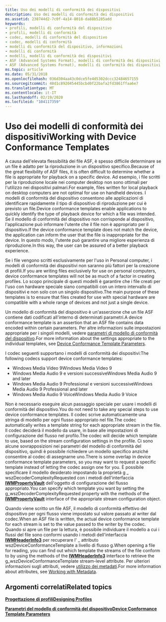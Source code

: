 ```yaml
---
title: Uso dei modelli di conformità dei dispositivi
description: Uso dei modelli di conformità dei dispositivi
ms.assetid: 230744d2-7c0f-4a14-8018-da88b5285add
keywords:
- profili, modelli di conformità del dispositivo
- profili, modelli di conformità
- codec, modelli di conformità del dispositivo
- codec, modelli di conformità
- modelli di conformità del dispositivo, informazioni
- modelli di conformità
- modelli, modelli di conformità dei dispositivi
- ASF (Advanced Systems Format), modelli di conformità dei dispositivi
- ASF (Advanced Systems Format), modelli di conformità dei dispositivi
ms.topic: article
ms.date: 05/31/2018
ms.openlocfilehash: 036d304aa43c0dce5fe4d5302dccc32484657155
ms.sourcegitcommit: 48d1c892045445bcbd0f22bafa2fd3861ffaa6e7
ms.translationtype: MT
ms.contentlocale: it-IT
ms.lasthandoff: 02/19/2020
ms.locfileid: "104117359"
---
```

# <a name="working-with-device-conformance-templates"></a><span data-ttu-id="9c0a5-112">Uso dei modelli di conformità dei dispositivi</span><span class="sxs-lookup"><span data-stu-id="9c0a5-112">Working with Device Conformance Templates</span></span>

<span data-ttu-id="9c0a5-113">A causa dell'elevata flessibilità dei file ASF, è spesso difficile determinare se un file è adatto per la riproduzione in un dispositivo specifico.</span><span class="sxs-lookup"><span data-stu-id="9c0a5-113">Because of the great flexibility of ASF files, it is often difficult to determine whether a file is appropriate for playback on a specific device.</span></span> <span data-ttu-id="9c0a5-114">Ad esempio, i file scritti per la riproduzione locale nei computer desktop non sono ottimali per l'utilizzo nei dispositivi palmari.</span><span class="sxs-lookup"><span data-stu-id="9c0a5-114">For example, files written for local playback on desktop computers are not optimal for use on handheld devices.</span></span> <span data-ttu-id="9c0a5-115">I modelli di conformità del dispositivo consentono alle applicazioni di identificare rapidamente il tipo di dispositivo di riproduzione per cui è previsto un file.</span><span class="sxs-lookup"><span data-stu-id="9c0a5-115">Device conformance templates enable applications to quickly identify the type of playback device for which a file was intended.</span></span> <span data-ttu-id="9c0a5-116">Se il modello di conformità del dispositivo non corrisponde al dispositivo, l'applicazione può informare l'utente che il file non è appropriato per il dispositivo.</span><span class="sxs-lookup"><span data-stu-id="9c0a5-116">If the device conformance template does not match the device, the application can inform the user that the file is inappropriate for the device.</span></span> <span data-ttu-id="9c0a5-117">In questo modo, l'utente può garantire una migliore esperienza di riproduzione.</span><span class="sxs-lookup"><span data-stu-id="9c0a5-117">In this way, the user can be assured of a better playback experience.</span></span>

<span data-ttu-id="9c0a5-118">Se i file vengono scritti esclusivamente per l'uso in Personal computer, i modelli di conformità dei dispositivi non saranno più fattori per la creazione di profili.</span><span class="sxs-lookup"><span data-stu-id="9c0a5-118">If you are writing files exclusively for use on personal computers, device conformance templates will not be as much of a factor in creating profiles.</span></span> <span data-ttu-id="9c0a5-119">Lo scopo principale di questi modelli è garantire che i file creati per l'uso con hardware speciale siano compatibili con un intero intervallo di dispositivi e non solo con un singolo dispositivo.</span><span class="sxs-lookup"><span data-stu-id="9c0a5-119">The main purpose of these templates is to ensure that files created for use with special hardware are compatible with a whole range of devices and not just a single device.</span></span>

<span data-ttu-id="9c0a5-120">Un modello di conformità del dispositivo è un'asserzione che un file ASF contiene dati codificati all'interno di determinati parametri.</span><span class="sxs-lookup"><span data-stu-id="9c0a5-120">A device conformance template is an assertion that an ASF file contains data encoded within certain parameters.</span></span> <span data-ttu-id="9c0a5-121">Per altre informazioni sulle impostazioni appropriate per i singoli modelli, vedere [parametri di modello di conformità del dispositivo](device-conformance-template-parameters.md).</span><span class="sxs-lookup"><span data-stu-id="9c0a5-121">For more information about the settings appropriate to the individual templates, see [Device Conformance Template Parameters](device-conformance-template-parameters.md).</span></span>

<span data-ttu-id="9c0a5-122">I codec seguenti supportano i modelli di conformità dei dispositivi:</span><span class="sxs-lookup"><span data-stu-id="9c0a5-122">The following codecs support device conformance templates:</span></span>

-   <span data-ttu-id="9c0a5-123">Windows Media Video 9</span><span class="sxs-lookup"><span data-stu-id="9c0a5-123">Windows Media Video 9</span></span>
-   <span data-ttu-id="9c0a5-124">Windows Media Audio 9 e versioni successive</span><span class="sxs-lookup"><span data-stu-id="9c0a5-124">Windows Media Audio 9 and later</span></span>
-   <span data-ttu-id="9c0a5-125">Windows Media Audio 9 Professional e versioni successive</span><span class="sxs-lookup"><span data-stu-id="9c0a5-125">Windows Media Audio 9 Professional and later</span></span>
-   <span data-ttu-id="9c0a5-126">Windows Media Audio 9 Voice</span><span class="sxs-lookup"><span data-stu-id="9c0a5-126">Windows Media Audio 9 Voice</span></span>

<span data-ttu-id="9c0a5-127">Non è necessario eseguire alcun passaggio speciale per usare i modelli di conformità del dispositivo.</span><span class="sxs-lookup"><span data-stu-id="9c0a5-127">You do not need to take any special steps to use device conformance templates.</span></span> <span data-ttu-id="9c0a5-128">Il codec scrive automaticamente una stringa di modello per ogni flusso appropriato nel file.</span><span class="sxs-lookup"><span data-stu-id="9c0a5-128">The codec automatically writes a template string for each appropriate stream in the file.</span></span> <span data-ttu-id="9c0a5-129">Il codec deciderà il modello da usare, in base alle impostazioni di configurazione del flusso nel profilo.</span><span class="sxs-lookup"><span data-stu-id="9c0a5-129">The codec will decide which template to use, based on the stream configuration settings in the profile.</span></span> <span data-ttu-id="9c0a5-130">Ci sono alcune sovrapposizioni nei parametri del modello di conformità del dispositivo, quindi è possibile richiedere un modello specifico anziché consentire al codec di assegnarne uno.</span><span class="sxs-lookup"><span data-stu-id="9c0a5-130">There is some overlap in device conformance template parameters, so you may want to request a specific template instead of letting the codec assign one for you.</span></span> <span data-ttu-id="9c0a5-131">È possibile specificare il modello desiderato impostando la proprietà g \_ wszDecoderComplexityRequested con i metodi dell'interfaccia [**IWMPropertyVault**](/previous-versions/windows/desktop/api/wmsdkidl/nn-wmsdkidl-iwmpropertyvault) dell'oggetto di configurazione del flusso appropriato.</span><span class="sxs-lookup"><span data-stu-id="9c0a5-131">You can specify which template you want by setting the g\_wszDecoderComplexityRequested property with the methods of the [**IWMPropertyVault**](/previous-versions/windows/desktop/api/wmsdkidl/nn-wmsdkidl-iwmpropertyvault) interface of the appropriate stream configuration object.</span></span>

<span data-ttu-id="9c0a5-132">Quando viene scritto un file ASF, il modello di conformità effettivo del dispositivo per ogni flusso viene impostato sul valore passato al writer dal codec.</span><span class="sxs-lookup"><span data-stu-id="9c0a5-132">When an ASF file is written, the actual device conformance template for each stream is set to the value passed to the writer by the codec.</span></span> <span data-ttu-id="9c0a5-133">Quando si apre un file per la lettura, è possibile individuare il modello a cui i flussi del file sono conformi usando i metodi dell'interfaccia [**IWMHeaderInfo3**](/previous-versions/windows/desktop/api/wmsdkidl/nn-wmsdkidl-iwmheaderinfo3) per recuperare l' \_ attributo wszDeviceConformanceTemplate a livello di flusso g.</span><span class="sxs-lookup"><span data-stu-id="9c0a5-133">When opening a file for reading, you can find out which template the streams of the file conform to by using the methods of the [**IWMHeaderInfo3**](/previous-versions/windows/desktop/api/wmsdkidl/nn-wmsdkidl-iwmheaderinfo3) interface to retrieve the g\_wszDeviceConformanceTemplate stream-level attribute.</span></span> <span data-ttu-id="9c0a5-134">Per ulteriori informazioni sugli attributi, vedere [utilizzo dei metadati](working-with-metadata.md).</span><span class="sxs-lookup"><span data-stu-id="9c0a5-134">For more information about attributes, see [Working with Metadata](working-with-metadata.md).</span></span>

## <a name="related-topics"></a><span data-ttu-id="9c0a5-135">Argomenti correlati</span><span class="sxs-lookup"><span data-stu-id="9c0a5-135">Related topics</span></span>

<dl> <dt>

[<span data-ttu-id="9c0a5-136">**Progettazione di profili**</span><span class="sxs-lookup"><span data-stu-id="9c0a5-136">**Designing Profiles**</span></span>](designing-profiles.md)
</dt> <dt>

[<span data-ttu-id="9c0a5-137">**Parametri del modello di conformità del dispositivo**</span><span class="sxs-lookup"><span data-stu-id="9c0a5-137">**Device Conformance Template Parameters**</span></span>](device-conformance-template-parameters.md)
</dt> </dl>

 

 




